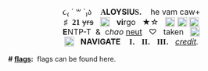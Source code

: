 <div style="text-align:center"><span style="font-size:12pt">૮₍ &acute; ꒳ `₎ა&nbsp; &nbsp; <b><span style="font-family:times new roman">A</span>LOYSIU<span style="font-family:georgia">S</span>.</b>&nbsp; &nbsp; he vam caw+<br />
<span style="font-family:georgia">♯</span>&nbsp;&nbsp;<b><span style="font-family:georgia">21</span></b> <s>yrs</s>&nbsp; &nbsp;<img alt="" height="20" src="https://i.imgur.com/PXL2Pvp.gif" style="height:auto; margin-top:-3px; vertical-align:middle; width:20px" width="20" />&nbsp; &nbsp;<b>vi</b>rgo&nbsp; &nbsp;★☆ &nbsp;&nbsp;<img alt="" height="27" src="https://i.postimg.cc/jSHDWkt4/Untitled512-20220917095323.png" style="font-size:12pt; height:20px; margin-top:-3px; vertical-align:middle; width:20px" width="27" />&nbsp;<img alt="" height="27" src="https://i.postimg.cc/m2Fz4gnq/Untitled512-20220917094756.png" style="font-size:12pt; height:20px; margin-top:-3px; vertical-align:middle; width:20px" width="27" />&nbsp;<img alt="" height="27" src="https://i.postimg.cc/Rqrcm6LS/Untitled512-20220917100652.png" style="font-size:12pt; height:20px; margin-top:-3px; vertical-align:middle; width:20px" width="27" /><br />
<b>E</b>NTP-T&nbsp; &amp;&nbsp; c<i>hao</i>&nbsp;<u>neut</u>&nbsp; &nbsp;♡&nbsp; &nbsp;taken&nbsp; &nbsp;<img alt="" height="20" src="https://i.imgur.com/06Y80GC.gif" style="height:auto; margin-top:-3px; vertical-align:middle; width:20px" width="20" /><br />
<img alt="" height="20" src="https://i.imgur.com/WlLTWDN.gif" style="height:auto; margin-top:-3px; vertical-align:middle; width:20px" width="20" />&nbsp; &nbsp;<b>NAVIGATE</b>&nbsp; &nbsp; <b><span style="font-family:georgia">I</span>.</b>&nbsp; &nbsp;<b><span style="font-family:georgia">II</span>.</b>&nbsp; &nbsp;<b><span style="font-family:georgia">III</span>.</b>&nbsp; &nbsp;<i><a href="https://www.quotev.com/kleenexbox">credit</a>.</i></span></div>
<br />
<b style="font-size:14px; text-align:left">#&nbsp;<u>flags</u>:</b><span style="font-size:14px; text-align:left">&nbsp; flags can be found&nbsp;</span><a href="https://rentry.co/orienpixels" rel="noopener nofollow" style="font-size:14px;text-align:left;text-decoration:none">here</a><span style="font-size:14px; text-align:left">.</span>

